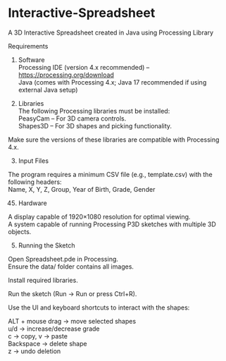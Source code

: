 # Interactive-Spreadsheet  
A 3D Interactive Spreadsheet created in Java using Processing Library  

Requirements  
1. Software  
Processing IDE (version 4.x recommended) – https://processing.org/download  
Java (comes with Processing 4.x; Java 17 recommended if using external Java setup)  

2. Libraries  
The following Processing libraries must be installed:  
PeasyCam – For 3D camera controls.  
Shapes3D – For 3D shapes and picking functionality.  

Make sure the versions of these libraries are compatible with Processing 4.x.  

3. Input Files  

The program requires a minimum CSV file (e.g., template.csv) with the following headers:  
Name, X, Y, Z, Group, Year of Birth, Grade, Gender  

45. Hardware  

A display capable of 1920×1080 resolution for optimal viewing.  
A system capable of running Processing P3D sketches with multiple 3D objects.  

5. Running the Sketch  

Open Spreadsheet.pde in Processing.  
Ensure the data/ folder contains all images.  

Install required libraries.  

Run the sketch (Run → Run or press Ctrl+R).  

Use the UI and keyboard shortcuts to interact with the shapes:  

ALT + mouse drag → move selected shapes  
u/d → increase/decrease grade  
c → copy, v → paste  
Backspace → delete shape  
z → undo deletion
